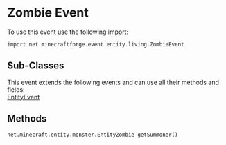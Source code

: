 # Zombie Event

To use this event use the following import:
```groovy:no-line-numbers
import net.minecraftforge.event.entity.living.ZombieEvent
```

## Sub-Classes
This event extends the following events and can use all their methods and fields: <br>
[EntityEvent](../entity_event/entity_event.md)

## Methods
```groovy:no-line-numbers
net.minecraft.entity.monster.EntityZombie getSummoner()
```

